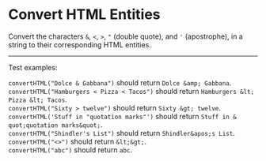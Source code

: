 # Convert HTML Entities

Convert the characters `&`, `<`, `>`, `"` (double quote), and `'` (apostrophe), in a string to their corresponding HTML entities.

---

Test examples:

`convertHTML("Dolce & Gabbana")` should return `Dolce &​amp; Gabbana`.\
`convertHTML("Hamburgers < Pizza < Tacos")` should return `Hamburgers &​lt; Pizza &​lt; Tacos`.\
`convertHTML("Sixty > twelve")` should return `Sixty &​gt; twelve`.\
`convertHTML('Stuff in "quotation marks"')` should return `Stuff in &​quot;quotation marks&​quot;`.\
`convertHTML("Shindler's List")` should return `Shindler&​apos;s List`.\
`convertHTML("<>")` should return `&​lt;&​gt;`.\
`convertHTML("abc")` should return `abc`.
